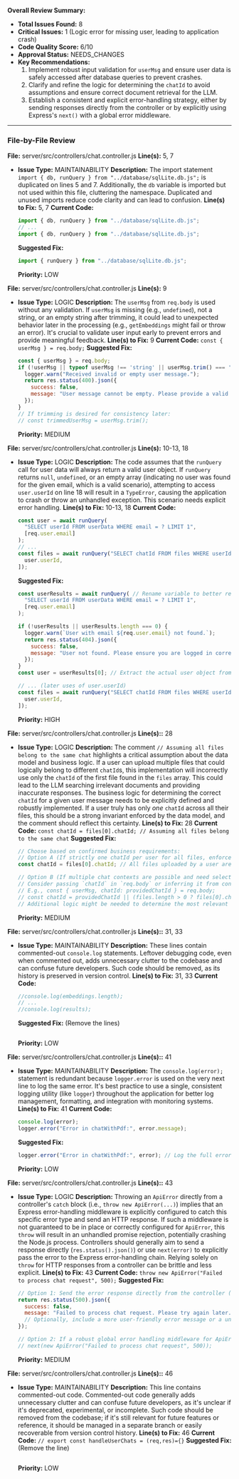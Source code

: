 **Overall Review Summary:**
-   **Total Issues Found:** 8
-   **Critical Issues:** 1 (Logic error for missing user, leading to application crash)
-   **Code Quality Score:** 6/10
-   **Approval Status:** NEEDS_CHANGES
-   **Key Recommendations:**
    1.  Implement robust input validation for `userMsg` and ensure user data is safely accessed after database queries to prevent crashes.
    2.  Clarify and refine the logic for determining the `chatId` to avoid assumptions and ensure correct document retrieval for the LLM.
    3.  Establish a consistent and explicit error-handling strategy, either by sending responses directly from the controller or by explicitly using Express's `next()` with a global error middleware.

---

### File-by-File Review

**File:** server/src/controllers/chat.controller.js
**Line(s):** 5, 7
-   **Issue Type:** MAINTAINABILITY
    **Description:** The import statement `import { db, runQuery } from "../database/sqlLite.db.js";` is duplicated on lines 5 and 7. Additionally, the `db` variable is imported but not used within this file, cluttering the namespace. Duplicated and unused imports reduce code clarity and can lead to confusion.
    **Line(s) to Fix:** 5, 7
    **Current Code:**
    ```javascript
    import { db, runQuery } from "../database/sqlLite.db.js";
    // ...
    import { db, runQuery } from "../database/sqlLite.db.js";
    ```
    **Suggested Fix:**
    ```javascript
    import { runQuery } from "../database/sqlLite.db.js";
    ```
    **Priority:** LOW

**File:** server/src/controllers/chat.controller.js
**Line(s):** 9
-   **Issue Type:** LOGIC
    **Description:** The `userMsg` from `req.body` is used without any validation. If `userMsg` is missing (e.g., `undefined`), not a string, or an empty string after trimming, it could lead to unexpected behavior later in the processing (e.g., `getEmbeddings` might fail or throw an error). It's crucial to validate user input early to prevent errors and provide meaningful feedback.
    **Line(s) to Fix:** 9
    **Current Code:** `const { userMsg } = req.body;`
    **Suggested Fix:**
    ```javascript
    const { userMsg } = req.body;
    if (!userMsg || typeof userMsg !== 'string' || userMsg.trim() === '') {
      logger.warn("Received invalid or empty user message.");
      return res.status(400).json({
        success: false,
        message: "User message cannot be empty. Please provide a valid message.",
      });
    }
    // If trimming is desired for consistency later:
    // const trimmedUserMsg = userMsg.trim();
    ```
    **Priority:** MEDIUM

**File:** server/src/controllers/chat.controller.js
**Line(s):** 10-13, 18
-   **Issue Type:** LOGIC
    **Description:** The code assumes that the `runQuery` call for user data will always return a valid user object. If `runQuery` returns `null`, `undefined`, or an empty array (indicating no user was found for the given email, which is a valid scenario), attempting to access `user.userId` on line 18 will result in a `TypeError`, causing the application to crash or throw an unhandled exception. This scenario needs explicit error handling.
    **Line(s) to Fix:** 10-13, 18
    **Current Code:**
    ```javascript
    const user = await runQuery(
      "SELECT userId FROM userData WHERE email = ? LIMIT 1",
      [req.user.email]
    );
    // ...
    const files = await runQuery("SELECT chatId FROM files WHERE userId = ?", [
      user.userId,
    ]);
    ```
    **Suggested Fix:**
    ```javascript
    const userResults = await runQuery( // Rename variable to better reflect it's an array of results
      "SELECT userId FROM userData WHERE email = ? LIMIT 1",
      [req.user.email]
    );

    if (!userResults || userResults.length === 0) {
      logger.warn(`User with email ${req.user.email} not found.`);
      return res.status(404).json({
        success: false,
        message: "User not found. Please ensure you are logged in correctly.",
      });
    }
    const user = userResults[0]; // Extract the actual user object from the results array

    // ... (later uses of user.userId)
    const files = await runQuery("SELECT chatId FROM files WHERE userId = ?", [
      user.userId,
    ]);
    ```
    **Priority:** HIGH

**File:** server/src/controllers/chat.controller.js
**Line(s)::** 28
-   **Issue Type:** LOGIC
    **Description:** The comment `// Assuming all files belong to the same chat` highlights a critical assumption about the data model and business logic. If a user can upload multiple files that could logically belong to different `chatId`s, this implementation will incorrectly use only the `chatId` of the first file found in the `files` array. This could lead to the LLM searching irrelevant documents and providing inaccurate responses. The business logic for determining the correct `chatId` for a given user message needs to be explicitly defined and robustly implemented. If a user truly has only *one* `chatId` across all their files, this should be a strong invariant enforced by the data model, and the comment should reflect this certainty.
    **Line(s) to Fix:** 28
    **Current Code:** `const chatId = files[0].chatId; // Assuming all files belong to the same chat`
    **Suggested Fix:**
    ```javascript
    // Choose based on confirmed business requirements:
    // Option A (If strictly one chatId per user for all files, enforce this by schema/design):
    const chatId = files[0].chatId; // All files uploaded by a user are associated with a single, unified chat ID.

    // Option B (If multiple chat contexts are possible and need selection):
    // Consider passing `chatId` in `req.body` or inferring it from context (e.g., from a specific document context).
    // E.g., const { userMsg, chatId: providedChatId } = req.body;
    // const chatId = providedChatId || (files.length > 0 ? files[0].chatId : null); // Fallback or explicit choice
    // Additional logic might be needed to determine the most relevant `chatId` if multiple exist and none is provided.
    ```
    **Priority:** MEDIUM

**File:** server/src/controllers/chat.controller.js
**Line(s)::** 31, 33
-   **Issue Type:** MAINTAINABILITY
    **Description:** These lines contain commented-out `console.log` statements. Leftover debugging code, even when commented out, adds unnecessary clutter to the codebase and can confuse future developers. Such code should be removed, as its history is preserved in version control.
    **Line(s) to Fix:** 31, 33
    **Current Code:**
    ```javascript
    //console.log(embeddings.length);
    // ...
    //console.log(results);
    ```
    **Suggested Fix:** (Remove the lines)
    ```javascript

    ```
    **Priority:** LOW

**File:** server/src/controllers/chat.controller.js
**Line(s)::** 41
-   **Issue Type:** MAINTAINABILITY
    **Description:** The `console.log(error);` statement is redundant because `logger.error` is used on the very next line to log the same error. It's best practice to use a single, consistent logging utility (like `logger`) throughout the application for better log management, formatting, and integration with monitoring systems.
    **Line(s) to Fix:** 41
    **Current Code:**
    ```javascript
    console.log(error);
    logger.error("Error in chatWithPdf:", error.message);
    ```
    **Suggested Fix:**
    ```javascript
    logger.error("Error in chatWithPdf:", error); // Log the full error object for better debugging context
    ```
    **Priority:** LOW

**File:** server/src/controllers/chat.controller.js
**Line(s)::** 43
-   **Issue Type:** LOGIC
    **Description:** Throwing an `ApiError` directly from a controller's `catch` block (i.e., `throw new ApiError(...)`) implies that an Express error-handling middleware is explicitly configured to catch this specific error type and send an HTTP response. If such a middleware is not guaranteed to be in place or correctly configured for `ApiError`, this `throw` will result in an unhandled promise rejection, potentially crashing the Node.js process. Controllers should generally aim to send a response directly (`res.status().json()`) or use `next(error)` to explicitly pass the error to the Express error-handling chain. Relying solely on `throw` for HTTP responses from a controller can be brittle and less explicit.
    **Line(s) to Fix:** 43
    **Current Code:** `throw new ApiError("Failed to process chat request", 500);`
    **Suggested Fix:**
    ```javascript
    // Option 1: Send the error response directly from the controller (recommended for clarity unless global middleware is strictly enforced)
    return res.status(500).json({
      success: false,
      message: "Failed to process chat request. Please try again later.",
      // Optionally, include a more user-friendly error message or a unique error code
    });

    // Option 2: If a robust global error handling middleware for ApiError is definitively in place, use next()
    // next(new ApiError("Failed to process chat request", 500));
    ```
    **Priority:** MEDIUM

**File:** server/src/controllers/chat.controller.js
**Line(s)::** 46
-   **Issue Type:** MAINTAINABILITY
    **Description:** This line contains commented-out code. Commented-out code generally adds unnecessary clutter and can confuse future developers, as it's unclear if it's deprecated, experimental, or incomplete. Such code should be removed from the codebase; if it's still relevant for future features or reference, it should be managed in a separate branch or easily recoverable from version control history.
    **Line(s) to Fix:** 46
    **Current Code:** `// export const handleUserChats = (req,res)={}`
    **Suggested Fix:** (Remove the line)
    ```javascript

    ```
    **Priority:** LOW